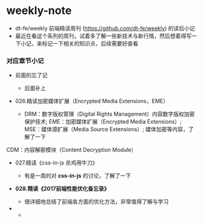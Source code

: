 # weekly-note

- dt-fe/weekly 前端精读周刊 (https://github.com/dt-fe/weekly) 的读后小记
- 最近在看这个系列的周刊，试着多了解一些新技术与新行情，然后想着得写一下小记，来标记一下相关的知识点，后续需要好查看

### 对应章节小记

- 前面的忘了记
  - 后面补上

- 026.精读加密媒体扩展（Encrypted Media Extensions，EME）
  - DRM：数字版权管理（Digital Rights Management）内容数字版权加密保护技术; EME：加密媒体扩展（Encrypted Media Extensions）; MSE：媒体源扩展（Media Source Extensions）; 媒体加密等内容，了解了一下

CDM：内容解密模块（Content Decryption Module）

- 027.精读《css-in-js 杀鸡用牛刀》
  - 有是一周的对 **css-in-js** 的讨论，了解了一下
  
- **028.精读《2017前端性能优化备忘录》**
  - 很详细地总结了前端各方面的优化方法，非常值得了解与学习
  
- 
  - 

